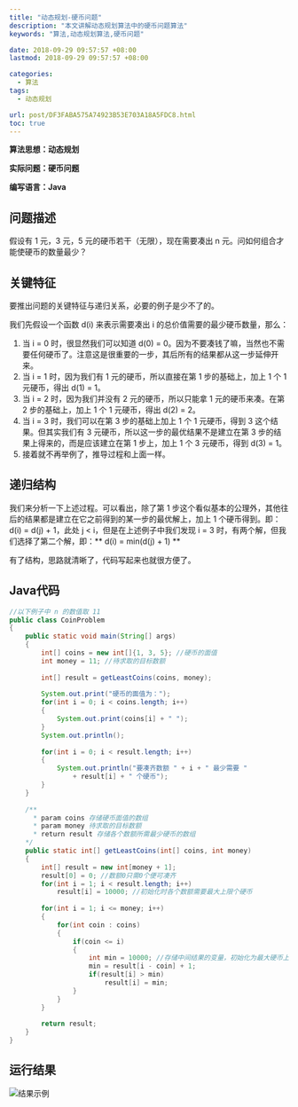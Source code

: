 ```yaml
---
title: "动态规划-硬币问题"
description: "本文讲解动态规划算法中的硬币问题算法"
keywords: "算法,动态规划算法,硬币问题"

date: 2018-09-29 09:57:57 +08:00
lastmod: 2018-09-29 09:57:57 +08:00

categories:
  - 算法
tags:
  - 动态规划

url: post/DF3FABA575A74923B53E703A18A5FDC8.html
toc: true
---
```


**算法思想：动态规划**

**实际问题：硬币问题**

**编写语言：Java**

<!--More-->

## 问题描述

假设有 1 元，3 元，5 元的硬币若干（无限），现在需要凑出 n 元。问如何组合才能使硬币的数量最少？

## 关键特征

要推出问题的关键特征与递归关系，必要的例子是少不了的。

我们先假设一个函数 d(i) 来表示需要凑出 i 的总价值需要的最少硬币数量，那么：
1. 当 i = 0 时，很显然我们可以知道 d(0) = 0。因为不要凑钱了嘛，当然也不需要任何硬币了。注意这是很重要的一步，其后所有的结果都从这一步延伸开来。
2. 当 i = 1 时，因为我们有 1 元的硬币，所以直接在第 1 步的基础上，加上 1 个 1 元硬币，得出 d(1) = 1。
3. 当 i = 2 时，因为我们并没有 2 元的硬币，所以只能拿 1 元的硬币来凑。在第 2 步的基础上，加上 1 个 1 元硬币，得出 d(2) = 2。
4. 当 i = 3 时，我们可以在第 3 步的基础上加上 1 个 1 元硬币，得到 3 这个结果。但其实我们有 3 元硬币，所以这一步的最优结果不是建立在第 3 步的结果上得来的，而是应该建立在第 1 步上，加上 1 个 3 元硬币，得到 d(3) = 1。
5. 接着就不再举例了，推导过程和上面一样。

## 递归结构

我们来分析一下上述过程。可以看出，除了第 1 步这个看似基本的公理外，其他往后的结果都是建立在它之前得到的某一步的最优解上，加上 1 个硬币得到。即：d(i) = d(j) + 1，此处 j < i，但是在上述例子中我们发现 i = 3 时，有两个解，但我们选择了第二个解，即：** d(i) = min(d(j) + 1) **

有了结构，思路就清晰了，代码写起来也就很方便了。

## Java代码

```Java
//以下例子中 n 的数值取 11
public class CoinProblem
{
    public static void main(String[] args)
    {
        int[] coins = new int[]{1, 3, 5}; //硬币的面值
        int money = 11; //待求取的目标数额
        
        int[] result = getLeastCoins(coins, money);
        
        System.out.print("硬币的面值为：");
        for(int i = 0; i < coins.length; i++)
        {
            System.out.print(coins[i] + " ");
        }
        System.out.println();
        
        for(int i = 0; i < result.length; i++)
        {
            System.out.println("要凑齐数额 " + i + " 最少需要 " 
                + result[i] + " 个硬币");
        }
    }
    
    /**
      * param coins 存储硬币面值的数组
      * param money 待求取的目标数额
      * return result 存储各个数额所需最少硬币的数组
    */
    public static int[] getLeastCoins(int[] coins, int money)
    {
        int[] result = new int[money + 1];
        result[0] = 0; //数额0只需0个便可凑齐
        for(int i = 1; i < result.length; i++)
            result[i] = 10000; //初始化时各个数额需要最大上限个硬币
        
        for(int i = 1; i <= money; i++)
        {
            for(int coin : coins)
            {
                if(coin <= i)
                {
                    int min = 10000; //存储中间结果的变量，初始化为最大硬币上限
                    min = result[i - coin] + 1;
                    if(result[i] > min)
                        result[i] = min;
                }
            }
        }
        
        return result;
    }
}
```

## 运行结果

![结果示例](/imgs/动态规划-硬币问题.jpg)

